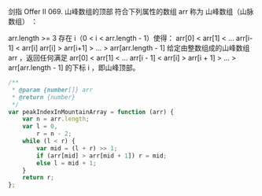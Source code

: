 剑指 Offer II 069. 山峰数组的顶部
符合下列属性的数组 arr 称为 山峰数组（山脉数组） ：

arr.length >= 3
存在 i（0 < i < arr.length - 1）使得：
arr[0] < arr[1] < ... arr[i-1] < arr[i]
arr[i] > arr[i+1] > ... > arr[arr.length - 1]
给定由整数组成的山峰数组 arr ，返回任何满足 arr[0] < arr[1] < ... arr[i - 1] < arr[i] > arr[i + 1] > ... > arr[arr.length - 1] 的下标 i ，即山峰顶部。

```javascript
/**
 * @param {number[]} arr
 * @return {number}
 */
var peakIndexInMountainArray = function (arr) {
    var n = arr.length;
    var l = 0,
        r = n - 2;
    while (l < r) {
        var mid = (l + r) >> 1;
        if (arr[mid] > arr[mid + 1]) r = mid;
        else l = mid + 1;
    }
    return r;
};
```
